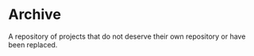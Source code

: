# Archive
A repository of projects that do not deserve their own repository or have been replaced. 
